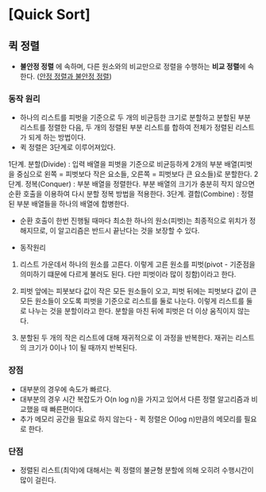 # [Quick Sort]

## 퀵 정렬

- **불안정 정렬** 에 속하며, 다른 원소와의 비교만으로 정렬을 수행하는 **비교 정렬**에 속한다. ([안정 정렬과 불안정 정렬]())

### 동작 원리

- 하나의 리스트를 피벗을 기준으로 두 개의 비균등한 크기로 분할하고 분할된 부분 리스트를 정렬한 다음, 두 개의 정렬된 부분 리스트를 합하여 전체가 정렬된 리스트가 되게 하는 방법이다.
- 퀵 정렬은 3단계로 이루어져있다.

1단계. 분할(Divide) : 입력 배열을 피벗을 기준으로 비균등하게 2개의 부분 배열(피벗을 중심으로 왼쪽 = 피벗보다 작은 요소들, 오른쪽 = 피벗보다 큰 요소들)로 분할한다.
2단계. 정복(Conquer) : 부분 배열을 정렬한다. 부분 배열의 크기가 충분히 작지 않으면 순환 호출을 이용하여 다시 분할 정복 방법을 적용한다.
3단계. 결합(Combine) : 정렬된 부분 배열들을 하나의 배열에 합병한다.

- 순환 호출이 한번 진행될 때마다 최소한 하나의 원소(피벗)는 최종적으로 위치가 정해지므로, 이 알고리즘은 반드시 끝난다는 것을 보장할 수 있다.

- 동작원리

1. 리스트 가운데서 하나의 원소를 고른다. 이렇게 고른 원소를 피벗(pivot - 기준점을 의미하기 떄문에 다르게 불러도 된다. 다만 피벗이라 많이 칭함)이라고 한다.

2. 피벗 앞에는 피봇보다 값이 작은 모든 원소들이 오고, 피벗 뒤에는 피벗보다 값이 큰 모든 원소들이 오도록 피벗을 기준으로 리스트를 둘로 나눈다. 이렇게 리스트를 둘로 나누는 것을 분할이라고 한다. 분할을 마친 뒤에 피벗은 더 이상 움직이지 않는다.

3. 분할된 두 개의 작은 리스트에 대해 재귀적으로 이 과정을 반복한다. 재귀는 리스트의 크기가 0이나 1이 될 때까지 반복된다.

### 장점

- 대부분의 경우에 속도가 빠르다.
- 대부분의 경우 시간 복잡도가 O(n log n)을 가지고 있어서 다른 정렬 알고리즘과 비교했을 때 빠른편이다.
- 추가 메모리 공간을 필요로 하지 않는다 - 퀵 정렬은 O(log n)만큼의 메모리를 필요로 한다.

### 단점

- 정렬된 리스트(최악)에 대해서는 퀵 정렬의 불균형 분할에 의해 오히려 수행시간이 많이 걸린다.
